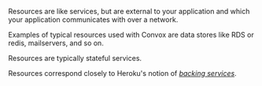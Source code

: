 Resources are like services, but are external to your application and which your application communicates with over a network.

Examples of typical resources used with Convox are data stores like RDS or redis, mailservers, and so on.

Resources are typically stateful services.

Resources correspond closely to Heroku's notion of [_backing services_](https://devcenter.heroku.com/articles/development-configuration#backing-services).

